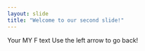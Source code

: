 ```yaml
---
layout: slide
title: "Welcome to our second slide!"
---
```

Your MY F text
Use the left arrow to go back!
